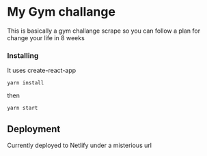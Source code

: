 # My Gym challange

This is basically a gym challange scrape so you can follow a plan for change your life in 8 weeks


### Installing

It uses create-react-app
```
yarn install
```

then 

```
yarn start
```

## Deployment

Currently deployed to Netlify under a misterious url

